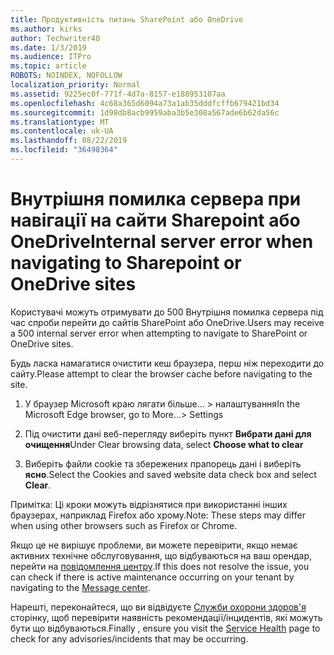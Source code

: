 ```yaml
---
title: Продуктивність питань SharePoint або OneDrive
ms.author: kirks
author: Techwriter40
ms.date: 1/3/2019
ms.audience: ITPro
ms.topic: article
ROBOTS: NOINDEX, NOFOLLOW
localization_priority: Normal
ms.assetid: 9225ec0f-771f-4d7a-8157-e188953107aa
ms.openlocfilehash: 4c68a365d6094a73a1ab35dddfcffb679421bd34
ms.sourcegitcommit: 1d98db8acb9959aba3b5e308a567ade6b62da56c
ms.translationtype: MT
ms.contentlocale: uk-UA
ms.lasthandoff: 08/22/2019
ms.locfileid: "36498364"
---
```

# <a name="internal-server-error-when-navigating-to-sharepoint-or-onedrive-sites"></a><span data-ttu-id="38058-102">Внутрішня помилка сервера при навігації на сайти Sharepoint або OneDrive</span><span class="sxs-lookup"><span data-stu-id="38058-102">Internal server error when navigating to Sharepoint or OneDrive sites</span></span>

<span data-ttu-id="38058-103">Користувачі можуть отримувати до 500 Внутрішня помилка сервера під час спроби перейти до сайтів SharePoint або OneDrive.</span><span class="sxs-lookup"><span data-stu-id="38058-103">Users may receive a 500 internal server error when attempting to navigate to SharePoint or OneDrive sites.</span></span> 

<span data-ttu-id="38058-104">Будь ласка намагатися очистити кеш браузера, перш ніж переходити до сайту.</span><span class="sxs-lookup"><span data-stu-id="38058-104">Please attempt to clear the browser cache before navigating to the site.</span></span>


1. <span data-ttu-id="38058-105">У браузер Microsoft краю лягати більше... > налаштування</span><span class="sxs-lookup"><span data-stu-id="38058-105">In the Microsoft Edge browser, go to More...> Settings</span></span>

2. <span data-ttu-id="38058-106">Під очистити дані веб-перегляду виберіть пункт **Вибрати дані для очищення**</span><span class="sxs-lookup"><span data-stu-id="38058-106">Under Clear browsing data, select **Choose what to clear**</span></span>

3. <span data-ttu-id="38058-107">Виберіть файли cookie та збережених прапорець дані і виберіть **ясно**.</span><span class="sxs-lookup"><span data-stu-id="38058-107">Select the Cookies and saved website data check box and select **Clear**.</span></span>

<span data-ttu-id="38058-108">Примітка: Ці кроки можуть відрізнятися при використанні інших браузерах, наприклад Firefox або хрому.</span><span class="sxs-lookup"><span data-stu-id="38058-108">Note: These steps may differ when using other browsers such as Firefox or Chrome.</span></span>

<span data-ttu-id="38058-109">Якщо це не вирішує проблеми, ви можете перевірити, якщо немає активних технічне обслуговування, що відбуваються на ваш орендар, перейти на [повідомлення центру](https://portal.office.com/adminportal/home#/MessageCenter).</span><span class="sxs-lookup"><span data-stu-id="38058-109">If this does not resolve the issue, you can check if there is active maintenance occurring on your tenant by navigating to the [Message center](https://portal.office.com/adminportal/home#/MessageCenter).</span></span>

<span data-ttu-id="38058-110">Нарешті, переконайтеся, що ви відвідуєте [Служби охорони здоров'я](https://portal.office.com/adminportal/home#/servicehealth) сторінку, щоб перевірити наявність рекомендації/інцидентів, які можуть бути що відбуваються.</span><span class="sxs-lookup"><span data-stu-id="38058-110">Finally , ensure you visit the [Service Health](https://portal.office.com/adminportal/home#/servicehealth) page to check for any advisories/incidents that may be occurring.</span></span>

